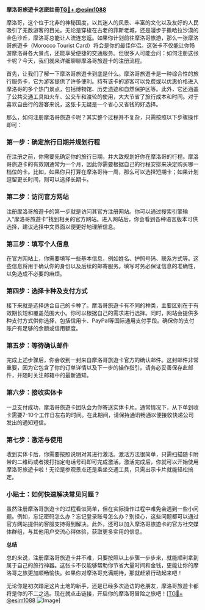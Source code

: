 **摩洛哥旅遊卡怎麽註冊[TG💪+ @esim1088](https://t.me/s/esim1088)**

摩洛哥，这个位于北非的神秘国度，以其迷人的风景、丰富的文化以及友好的人民吸引了无数游客的目光。无论是穿梭在古老的菲斯老城，还是漫步于撒哈拉沙漠的金色沙丘，摩洛哥总能让人流连忘返。如果你计划前往摩洛哥旅游，那么一张摩洛哥旅遊卡（Morocco Tourist Card）将会是你的最佳伴侣。这张卡不仅能让你畅游摩洛哥各大景点，还能享受便捷的交通服务。但很多人可能会问：如何注册这张卡呢？今天，我们就来详细聊聊摩洛哥旅遊卡的注册流程。

首先，让我们了解一下摩洛哥旅遊卡到底是什么。摩洛哥旅遊卡是一种综合性的旅行服务卡，它为游客提供了许多便利。持有该卡的游客可以免费或以优惠价格进入摩洛哥的多个热门景点，包括博物馆、历史遗迹和自然保护区等。此外，它还涵盖了公共交通工具如火车、公交车和渡轮的使用，大大节省了旅行成本和时间。对于喜欢自由行的游客来说，这张卡无疑是一个省心又省钱的好选择。

那么，如何注册摩洛哥旅遊卡呢？其实整个过程并不复杂，只需按照以下步骤操作即可：

### 第一步：确定旅行日期并规划行程

在注册之前，你需要先确定你的旅行日期，并大致规划好你在摩洛哥的行程。摩洛哥旅遊卡的有效期通常为一个月，因此你需要根据自己的行程安排来决定购买哪一档位的卡。比如，如果你只打算在摩洛哥待一周，那么可以选择短期卡；如果计划逗留更长时间，则可以选择长期卡。

### 第二步：访问官方网站

注册摩洛哥旅遊卡的第一步就是访问其官方注册网站。你可以通过搜索引擎输入“摩洛哥旅遊卡”找到相关的官方网站。进入网站后，你会看到各种语言版本可供选择，建议选择中文界面以便更好地理解信息。

### 第三步：填写个人信息

在官方网站上，你需要填写一些基本信息，例如姓名、护照号码、联系方式等。这些信息将用于确认你的身份以及后续的邮寄服务。填写时务必保证信息的准确性，以免造成不必要的麻烦。

### 第四步：选择卡种及支付方式

接下来就是选择适合自己的卡种了。摩洛哥旅遊卡有不同的种类，主要区别在于有效期长短和覆盖范围大小。你可以根据自己的需求进行选择。同时，网站会提供多种支付方式供你选择，包括信用卡、PayPal等国际通用支付手段。确保你的支付账户有足够的余额或信用额度。

### 第五步：等待确认邮件

完成上述步骤后，你会收到一封来自摩洛哥旅遊卡官方的确认邮件。这封邮件非常重要，因为它包含了你的订单详情以及下一步的操作指引。请务必妥善保存此邮件，并随时关注邮箱中的最新通知。

### 第六步：接收实体卡

一旦支付成功，摩洛哥旅遊卡团队会为你寄送实体卡片。通常情况下，从下单到收卡需要7-10个工作日左右的时间。在此期间，请保持通讯畅通以便接收快递公司发出的通知短信。

### 第七步：激活与使用

收到实体卡后，你需要按照说明对其进行激活。激活方法很简单，只需扫描随卡附带的二维码或者拨打指定电话号码即可完成激活。激活完成后，你就可以开始使用摩洛哥旅遊卡啦！无论是参观景点还是乘坐交通工具，只需出示卡片就能轻松搞定。

### 小贴士：如何快速解决常见问题？

虽然注册摩洛哥旅遊卡的过程看似简单，但在实际操作过程中难免会遇到一些小问题。例如，忘记密码怎么办？忘记登录账号怎么办？别担心，这些问题都可以通过官方网站提供的客服支持得到解决。此外，还可以加入摩洛哥旅遊卡的官方社交媒体群组，与其他用户交流心得体验，获取更多实用的信息。

**总结**

总的来说，注册摩洛哥旅遊卡并不难，只要按照以上步骤一步步来，就能顺利拿到属于自己的旅行神器。这张卡不仅能够帮助你节省大量时间和金钱，更能让你的摩洛哥之旅更加顺畅愉快。如果你对摩洛哥充满期待，那就赶紧行动起来吧！

无论你是初次踏足这片土地的新手，还是已经多次造访的老朋友，摩洛哥旅遊卡都将是你的不二之选。现在就点击链接，开启你的摩洛哥冒险之旅吧！[[TG💪+ @esim1088](https://t.me/s/esim1088) ![Image](https://i.postimg.cc/4NQfJmqS/Snipaste-2025-05-13-00-14-12.png)]